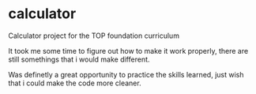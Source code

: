 # calculator

Calculator project for the TOP foundation curriculum

It took me some time to figure out how to make it work properly, there 
are still somethings that i would make different.

Was definetly a great opportunity to practice the skills learned, just wish that i could make the code more cleaner.

